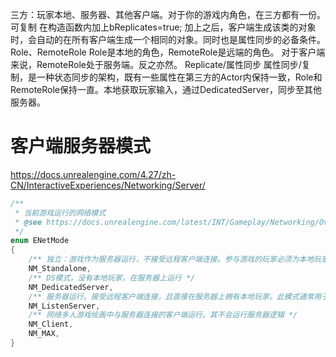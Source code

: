 三方：玩家本地、服务器、其他客户端。对于你的游戏内角色，在三方都有一份。
可复制
在构造函数内加上bReplicates=true;
加上之后，客户端生成该类的对象时，会自动的在所有客户端生成一个相同的对象。同时也是属性同步的必备条件。
Role、RemoteRole
Role是本地的角色，RemoteRole是远端的角色。
对于客户端来说，RemoteRole处于服务端。反之亦然。
Replicate/属性同步
属性同步/复制，是一种状态同步的架构，既有一些属性在第三方的Actor内保持一致，Role和RemoteRole保持一直。本地获取玩家输入，通过DedicatedServer，同步至其他服务器。
# 客户端服务器模式

https://docs.unrealengine.com/4.27/zh-CN/InteractiveExperiences/Networking/Server/

```C++
/**
 * 当前游戏运行的网络模式
 * @see https://docs.unrealengine.com/latest/INT/Gameplay/Networking/Overview/
 */
enum ENetMode
{
    /** 独立：游戏作为服务器运行，不接受远程客户端连接。参与游戏的玩家必须为本地玩家。此模式用于单人游戏和本地多人游戏。其将运行本地玩家使用的服务器逻辑和客户端逻辑。多个手柄 */
    NM_Standalone,
    /** DS模式，没有本地玩家，在服务器上运行 */
    NM_DedicatedServer,
    /** 服务器运行。接受远程客户端连接，且直接在服务器上拥有本地玩家。此模式通常用于临时合作和竞技多人游戏，局域网游戏，红警，War3那种 */
    NM_ListenServer,
    /** 网络多人游戏绘画中与服务器连接的客户端运行。其不会运行服务器逻辑 */
    NM_Client,
    NM_MAX,
}
```